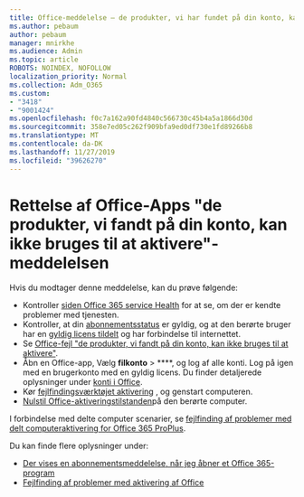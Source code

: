 ```yaml
---
title: Office-meddelelse – de produkter, vi har fundet på din konto, kan ikke bruges til at aktivere
ms.author: pebaum
author: pebaum
manager: mnirkhe
ms.audience: Admin
ms.topic: article
ROBOTS: NOINDEX, NOFOLLOW
localization_priority: Normal
ms.collection: Adm_O365
ms.custom:
- "3418"
- "9001424"
ms.openlocfilehash: f0c7a162a90fd4840c566730c45b4a5a1866d30d
ms.sourcegitcommit: 358e7ed05c262f909bfa9ed0df730e1fd89266b8
ms.translationtype: MT
ms.contentlocale: da-DK
ms.lasthandoff: 11/27/2019
ms.locfileid: "39626270"
---
```

# <a name="fixing-the-office-apps-the-products-we-found-in-your-account-cant-be-used-to-activate-message"></a>Rettelse af Office-Apps "de produkter, vi fandt på din konto, kan ikke bruges til at aktivere"-meddelelsen

Hvis du modtager denne meddelelse, kan du prøve følgende:

- Kontroller [siden Office 365 service Health](https://docs.microsoft.com/office365/enterprise/view-service-health) for at se, om der er kendte problemer med tjenesten.
- Kontroller, at din [abonnementsstatus](https://support.office.com/article/0d23d3c0-c19c-4b2f-9845-5344fedc4380#bkmk_checksubscription) er gyldig, og at den berørte bruger har en [gyldig licens tildelt](https://support.office.com/article/997596B5-4173-4627-B915-36ABAC6786DC) og har forbindelse til internettet. 
- Se [Office-fejl "de produkter, vi fandt på din konto, kan ikke bruges til at aktivere"](https://support.office.com/article/c9f9a0b3-5aae-4131-8077-21e6a59f141e).
- Åbn en Office-app, Vælg **filkonto** > ****, og log af alle konti. Log på igen med en brugerkonto med en gyldig licens. Du finder detaljerede oplysninger under [konti i Office](https://support.office.com/article/628ea040-f265-49de-b986-be09c3ebf8a9).
- Kør [fejlfindingsværktøjet aktivering](https://aka.ms/SARA-OfficeActivation-Alchemy) , og genstart computeren.
- [Nulstil Office-aktiveringstilstanden](https://docs.microsoft.com/office365/troubleshoot/activation/reset-office-365-proplus-activation-state)på den berørte computer.

I forbindelse med delte computer scenarier, se [fejlfinding af problemer med delt computeraktivering for Office 365 ProPlus](https://docs.microsoft.com/deployoffice/troubleshoot-issues-with-shared-computer-activation-for-office-365-proplus).

Du kan finde flere oplysninger under: 
- [Der vises en abonnementsmeddelelse, når jeg åbner et Office 365-program](https://support.office.com/article/4cabe32c-f594-4c0e-9191-3d3ade10cceb)
- [Fejlfinding af problemer med aktivering af Office](https://support.office.com/article/0d23d3c0-c19c-4b2f-9845-5344fedc4380)